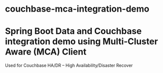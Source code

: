 # couchbase-mca-integration-demo
# Spring Boot Data and Couchbase integration demo using Multi-Cluster Aware (MCA) Client
  Used for Couchbase HA/DR – High Availability/Disaster Recover